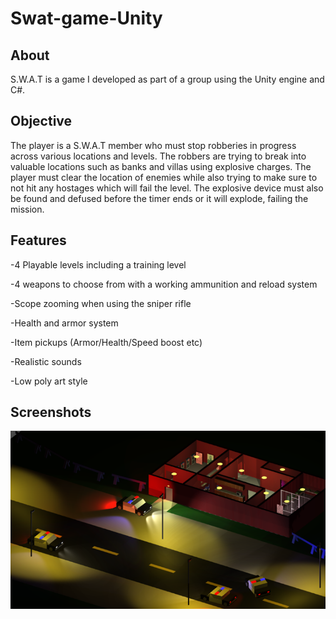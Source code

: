 # Swat-game-Unity

## About

S.W.A.T is a game I developed as part of a group using the Unity engine and C#.



## Objective

The player is a S.W.A.T member who must stop robberies in progress across various locations and levels. The robbers are trying to break into valuable locations such as banks and villas using explosive charges. The player must clear the location of enemies while also trying to make sure to not hit any hostages which will fail the level. The explosive device must also be found and defused before the timer ends or it will explode, failing the mission.



## Features

-4 Playable levels including a training level

-4 weapons to choose from with a working ammunition and reload system

-Scope zooming when using the sniper rifle

-Health and armor system

-Item pickups (Armor/Health/Speed boost etc)

-Realistic sounds

-Low poly art style













##  Screenshots
![Bank Robbery](https://raw.githubusercontent.com/DanielMoran98/Swat-game-Unity/master/images/BankRobbery.png)
